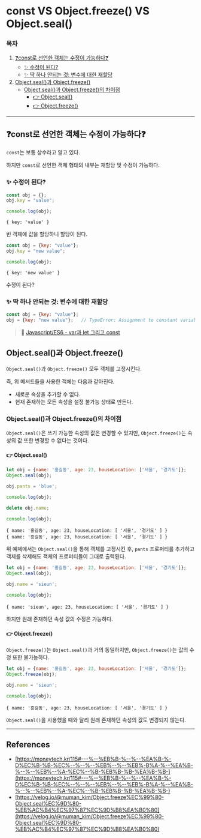 # const VS Object.freeze() VS Object.seal()
### 목차
1. [❓const로 선언한 객체는 수정이 가능하다❓](#❓const로-선언한-객체는-수정이-가능하다❓)
    - [✨ 수정이 된다?](#✨-수정이-된다)
    - [✨ 딱 하나 안되는 것: 변수에 대한 재할당](#✨-딱-하나-안되는-것-변수에-대한-재할당)
2. [Object.seal()과 Object.freeze()](#objectseal과-objectfreeze)
    - [Object.seal()과 Object.freeze()의 차이점](#objectseal과-objectfreeze의-차이점)
        - [👉 Object.seal()](#👉-objectseal)
        - [👉 Object.freeze()](#👉-objectfreeze)

---
## ❓const로 선언한 객체는 수정이 가능하다❓
`const`는 보통 상수라고 알고 있다.

하지만 `const`로 선언한 객체 형태의 내부는 재할당 및 수정이 가능하다.

### ✨ 수정이 된다?
```js
const obj = {};
obj.key = "value";

console.log(obj);
```
```
{ key: 'value' }
```

빈 객체에 값을 할당하니 할당이 된다.

```js
const obj = {key: "value"};
obj.key = "new value";

console.log(obj);
```
```
{ key: 'new value' }
```
수정이 된다?

### ✨ 딱 하나 안되는 것: 변수에 대한 재할당
```js
const obj = {key: "value"};
obj = {key: "new value"};   // TypeError: Assignment to constant variable.
```

> 📌 [Javascript/ES6 - var과 let 그리고 const](https://github.com/sieunp06/TIL/blob/main/Javascript/ES6/var-let-const.md)

## Object.seal()과 Object.freeze()
`Object.seal()`과 `Object.freeze()` 모두 객체를 고정시킨다.

즉, 위 메서드들을 사용한 객체는 다음과 같아진다.

- 새로운 속성을 추가할 수 없다.
- 현재 존재하는 모든 속성을 설정 불가능 상태로 만든다.

### Object.seal()과 Object.freeze()의 차이점
`Object.seal()`은 쓰기 가능한 속성의 값은 변경할 수 있지만, `Object.freeze()`는 속성의 값 또한 변경할 수 없다는 것이다.

#### 👉 Object.seal()
```js
let obj = {name: '홍길동', age: 23, houseLocation: ['서울', '경기도']};
Object.seal(obj);

obj.pants = 'blue';

console.log(obj);

delete obj.name;

console.log(obj);
```
```
{ name: '홍길동', age: 23, houseLocation: [ '서울', '경기도' ] }
{ name: '홍길동', age: 23, houseLocation: [ '서울', '경기도' ] }
```

위 예제에서는 `Object.seal()`을 통해 객체를 고정시킨 후, `pants` 프로퍼티를 추가하고 객체를 삭제해도 객체의 프로퍼티들이 그대로 출력된다.

```js
let obj = {name: '홍길동', age: 23, houseLocation: ['서울', '경기도']};
Object.seal(obj);

obj.name = 'sieun';

console.log(obj);
```
```
{ name: 'sieun', age: 23, houseLocation: [ '서울', '경기도' ] }
```
하지만 원래 존재하던 속성 값의 수정은 가능하다.

#### 👉 Object.freeze()
`Object.freeze()`는 `Object.seal()`과 거의 동일하지만, `Object.freeze()`는 값의 수정 또한 불가능하다.

```js
let obj = {name: '홍길동', age: 23, houseLocation: ['서울', '경기도']};
Object.freeze(obj);

obj.name = 'sieun';

console.log(obj);
```
```
{ name: '홍길동', age: 23, houseLocation: [ '서울', '경기도' ] }
```
`Object.seal()`을 사용했을 때와 달리 원래 존재하던 속성의 값도 변경되지 않는다.

---
## References
- [https://moneytech.kr/115#---%--%EB%B-%--%--%EA%B-%-D%EC%B-%B-%EC%--%--%--%EB%--%--%EB%-B%A-%--%EA%B-%--%--%EB%--%A-%EC%--%B-%EB%B-%B-%EA%B-%B-](https://moneytech.kr/115#---%--%EB%B-%--%--%EA%B-%-D%EC%B-%B-%EC%--%--%--%EB%--%--%EB%-B%A-%--%EA%B-%--%--%EB%--%A-%EC%--%B-%EB%B-%B-%EA%B-%B-)
- [https://velog.io/@muman_kim/Object.freeze%EC%99%80-Object.seal%EC%9D%80-%EB%AC%B4%EC%97%87%EC%9D%B8%EA%B0%80](https://velog.io/@muman_kim/Object.freeze%EC%99%80-Object.seal%EC%9D%80-%EB%AC%B4%EC%97%87%EC%9D%B8%EA%B0%80)
